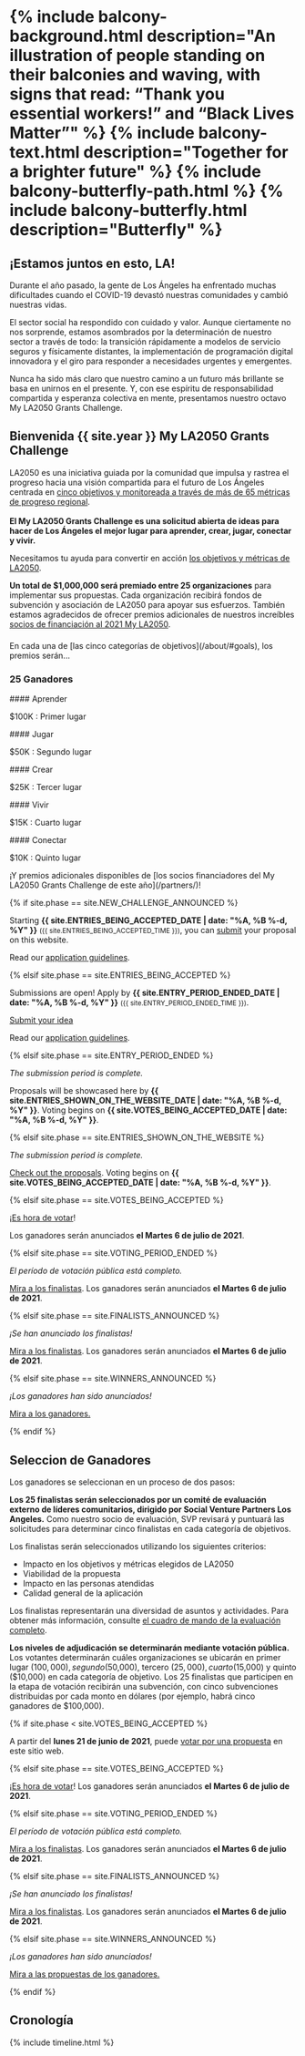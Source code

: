 <h1 class="home-intro">
  {% include balcony-background.html
    description="An illustration of people standing on their balconies and waving, with signs that read: “Thank you essential workers!” and “Black Lives Matter”"
  %}
  {% include balcony-text.html
    description="Together for a brighter future"
  %}
  {% include balcony-butterfly-path.html %}
  {% include balcony-butterfly.html
    description="Butterfly"
  %}
  <div class="home-intro__action"></div>
  <script>
  (function() {
    const button = document.querySelector(".promotion .action");
    const container = document.querySelector(".home-intro__action");
    if (button && container) {
      container.appendChild(button.cloneNode(true));
    }
  })();
  </script>
</h1>


<h2>
 ¡Estamos juntos <span style="white-space: nowrap">en esto, LA!</span>
</h2>

Durante el año pasado, la gente de Los Ángeles ha enfrentado muchas dificultades cuando el COVID-19 devastó nuestras comunidades y cambió nuestras vidas.

El sector social ha respondido con cuidado y valor. Aunque ciertamente no nos sorprende, estamos asombrados por la determinación de nuestro sector a través de todo: la transición rápidamente a modelos de servicio seguros y físicamente distantes, la implementación de programación digital innovadora y el giro para responder a necesidades urgentes y emergentes.

Nunca ha sido más claro que nuestro camino a un futuro más brillante se basa en unirnos en el presente. Y, con ese espíritu de responsabilidad compartida y esperanza colectiva en mente, presentamos nuestro octavo My LA2050 Grants Challenge.


<h2>
  Bienvenida
  <span class="avoid-break">{{ site.year }} My LA2050</span>
  <span class="avoid-break">Grants Challenge</span>
</h2>

LA2050 es una iniciativa guiada por la comunidad que impulsa y rastrea el progreso hacia una visión compartida para el futuro de Los Ángeles centrada en [cinco objetivos y monitoreada a través de más de 65 métricas de progreso regional](/about/#goals). <br /><br /><strong>El My LA2050 Grants Challenge es una solicitud abierta de ideas para hacer de Los Ángeles el mejor lugar para aprender, crear, jugar, conectar y vivir.</strong>

Necesitamos tu ayuda para convertir en acción [los objetivos y métricas de LA2050](/about/#goals).

<strong>Un total de $1,000,000 será premiado entre 25 organizaciones</strong> para implementar sus propuestas. Cada organización recibirá fondos de subvención y asociación de LA2050 para apoyar sus esfuerzos. También estamos agradecidos de ofrecer premios adicionales de nuestros increíbles [socios de financiación al 2021 My LA2050](/partners/).

<p markdown="1" style="margin-top: 1.5em; margin-bottom: 0;">En cada una de [las cinco categorías de objetivos](/about/#goals), los premios serán...</p>
<section class="awards" markdown="1">

### 25 Ganadores

<section class="blueberry" markdown="1">
#### Aprender

$100K
: Primer lugar

</section>

<section class="strawberry" markdown="1">
#### Jugar

$50K
: Segundo lugar

</section>

<section class="banana" markdown="1">
#### Crear

$25K
: Tercer lugar

</section>

<section class="lime" markdown="1">
#### Vivir

$15K
: Cuarto lugar

</section>

<section class="tangerine" markdown="1">
#### Conectar

$10K
: Quinto lugar
</section>

</section>
¡Y premios adicionales disponibles de [los socios financiadores del My LA2050 Grants Challenge de este año](/partners/)!

{% if site.phase == site.NEW_CHALLENGE_ANNOUNCED %}

Starting **{{ site.ENTRIES_BEING_ACCEPTED_DATE | date: "%A, %B %-d, %Y" }}** <small>({{ site.ENTRIES_BEING_ACCEPTED_TIME }})</small>, you can <a href="/submit/#guidelines">submit</a> your proposal on this website.

Read our <a href="/submit/#guidelines">application guidelines</a>.

{% elsif site.phase == site.ENTRIES_BEING_ACCEPTED %}

Submissions are open! Apply by <strong>{{ site.ENTRY_PERIOD_ENDED_DATE | date: "%A, %B %-d, %Y" }}</strong> <small>({{ site.ENTRY_PERIOD_ENDED_TIME }})</small>.

<p class="action">
  <a href="{{ site.submission_url }}">Submit your idea</a>
</p>

Read our <a href="/submit/#guidelines">application guidelines</a>.

{% elsif site.phase == site.ENTRY_PERIOD_ENDED %}
<p>
  <em>The submission period is complete.</em>
</p>
<p>
  Proposals will be showcased here by <strong>{{ site.ENTRIES_SHOWN_ON_THE_WEBSITE_DATE | date: "%A, %B %-d, %Y" }}</strong>. 
  Voting begins on
  <span class="avoid-break">
    <strong>{{ site.VOTES_BEING_ACCEPTED_DATE | date: "%A, %B %-d, %Y" }}</strong>.
  </span>
</p>

{% elsif site.phase == site.ENTRIES_SHOWN_ON_THE_WEBSITE %}
<p>
  <em>The submission period is complete.</em>
</p>
<p>
  <a href="/entries/">Check out the proposals</a>.
  Voting begins on
  <span class="avoid-break">
    <strong>{{ site.VOTES_BEING_ACCEPTED_DATE | date: "%A, %B %-d, %Y" }}</strong>.
  </span>
</p>

{% elsif site.phase == site.VOTES_BEING_ACCEPTED %}
<p>
  ¡<a href="/vote/">Es hora de votar</a>!
  
  Los ganadores serán anunciados 
  <span class="avoid-break">
    <strong>el Martes 6 de julio de 2021</strong>.
  </span>
</p>

{% elsif site.phase == site.VOTING_PERIOD_ENDED %}
<p>
  <em>El período de votación pública está completo.</em>
</p>
<p>
  <a href="/finalists/">Mira a los finalistas</a>.
  Los ganadores serán anunciados 
  <span class="avoid-break">
    <strong>el Martes 6 de julio de 2021</strong>.
  </span>
</p>

{% elsif site.phase == site.FINALISTS_ANNOUNCED %}
<p><em>¡Se han anunciado los finalistas!</em></p>
<p>
  <a href="/finalists/">Mira a los finalistas</a>.
 Los ganadores serán anunciados 
  <span class="avoid-break">
    <strong>el Martes 6 de julio de 2021</strong>.
  </span>
</p>

{% elsif site.phase == site.WINNERS_ANNOUNCED %}
<p><em>¡Los ganadores han sido anunciados!</em></p>
<p><a href="/winners/">Mira a los ganadores.</a></p>

{% endif %}

## Seleccion de Ganadores

Los ganadores se seleccionan en un proceso de dos pasos:

**Los 25 finalistas serán seleccionados por un comité de evaluación externo de líderes comunitarios, dirigido por Social Venture Partners Los Angeles.** Como nuestro socio de evaluación, SVP revisará y puntuará las solicitudes para determinar cinco finalistas en cada categoría de objetivos.

Los finalistas serán seleccionados utilizando los siguientes criterios:

* Impacto en los objetivos y métricas elegidos de LA2050
* Viabilidad de la propuesta
* Impacto en las personas atendidas
* Calidad general de la aplicación

Los finalistas representarán una diversidad de asuntos y actividades. Para obtener más información, consulte [el cuadro de mando de la evaluación completo](https://drive.google.com/file/d/1KvHgPWGyfiR9eolVdlEckDGpwUszq7_3/view?usp=sharing).

**Los niveles de adjudicación se determinarán mediante votación pública.** Los votantes determinarán cuáles organizaciones se ubicarán en primer lugar ($100,000), segundo ($50,000), tercero ($25,000), cuarto ($15,000) y quinto ($10,000) en cada categoría de objetivo. Los 25 finalistas que participen en la etapa de votación recibirán una subvención, con cinco subvenciones distribuidas por cada monto en dólares (por ejemplo, habrá cinco ganadores de $100,000).

{% if site.phase < site.VOTES_BEING_ACCEPTED %}

A partir del <strong>lunes 21 de junio de 2021</strong>, puede [votar por una propuesta](/vote/) en este sitio web. 

{% elsif site.phase == site.VOTES_BEING_ACCEPTED %}

<p>
  ¡<a href="/vote/">Es hora de votar</a>!
 Los ganadores serán anunciados 
  <span class="avoid-break">
    <strong>el Martes 6 de julio de 2021</strong>.
  </span>
</p>

{% elsif site.phase == site.VOTING_PERIOD_ENDED %}

<p>
  <em>El período de votación pública está completo.</em>
</p>
<p>
  <a href="/entries/">Mira a los finalistas</a>.
  Los ganadores serán anunciados 
  <span class="avoid-break">
    <strong>el Martes 6 de julio de 2021</strong>.
  </span>
</p>

{% elsif site.phase == site.FINALISTS_ANNOUNCED %}

<p><em>¡Se han anunciado los finalistas!</em></p>
<p>
  <a href="/finalists/">Mira a los finalistas</a>.
  Los ganadores serán anunciados 
  <span class="avoid-break">
    <strong>el Martes 6 de julio de 2021</strong>.
  </span>
</p>

{% elsif site.phase == site.WINNERS_ANNOUNCED %}

<p><em>¡Los ganadores han sido anunciados!</em></p>
<p><a href="/winners/">Mira a las propuestas de los ganadores.</a></p>

{% endif %}

<section class="standard-section timeline" id="dates" style="margin-top: 0 !important;"><div markdown="1">

<style>
  /* SHIM: Balance space above/below timeline */
  main > .timeline {
    margin-top: 2em !important;
    padding-bottom: 2em;
  }
  @media (min-width: 40em) {
    main > .timeline {
      margin-top: 1.5em !important;
      padding-bottom: 4em;
    }
  }
</style>

<h2>Cronología</h2>

{% include timeline.html %}


</div></section>
